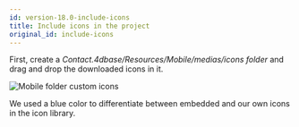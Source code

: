 ```yaml
---
id: version-18.0-include-icons
title: Include icons in the project
original_id: include-icons
---
```


First, create a *Contact.4dbase/Resources/Mobile/medias/icons folder* and drag and drop the downloaded icons in it.

![Mobile folder custom icons](assets/en/custom-icons/mobile-folder-custom-icons.png)

We used a blue color to differentiate between embedded and our own icons in the icon library.